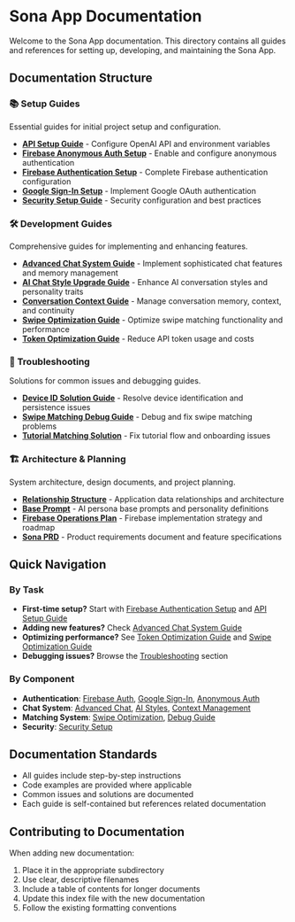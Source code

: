 # Sona App Documentation

Welcome to the Sona App documentation. This directory contains all guides and references for setting up, developing, and maintaining the Sona App.

## Documentation Structure

### 📚 Setup Guides
Essential guides for initial project setup and configuration.

- **[API Setup Guide](setup/API_SETUP_GUIDE.md)** - Configure OpenAI API and environment variables
- **[Firebase Anonymous Auth Setup](setup/FIREBASE_ANONYMOUS_AUTH_SETUP.md)** - Enable and configure anonymous authentication
- **[Firebase Authentication Setup](setup/FIREBASE_AUTHENTICATION_SETUP.md)** - Complete Firebase authentication configuration
- **[Google Sign-In Setup](setup/GOOGLE_SIGNIN_SETUP.md)** - Implement Google OAuth authentication
- **[Security Setup Guide](setup/SECURITY_SETUP_GUIDE.md)** - Security configuration and best practices

### 🛠️ Development Guides
Comprehensive guides for implementing and enhancing features.

- **[Advanced Chat System Guide](development/ADVANCED_CHAT_SYSTEM_GUIDE.md)** - Implement sophisticated chat features and memory management
- **[AI Chat Style Upgrade Guide](development/AI_CHAT_STYLE_UPGRADE_GUIDE.md)** - Enhance AI conversation styles and personality traits
- **[Conversation Context Guide](development/CONVERSATION_CONTEXT_GUIDE.md)** - Manage conversation memory, context, and continuity
- **[Swipe Optimization Guide](development/SWIPE_OPTIMIZATION_GUIDE.md)** - Optimize swipe matching functionality and performance
- **[Token Optimization Guide](development/TOKEN_OPTIMIZATION_GUIDE.md)** - Reduce API token usage and costs

### 🔧 Troubleshooting
Solutions for common issues and debugging guides.

- **[Device ID Solution Guide](troubleshooting/DEVICE_ID_SOLUTION_GUIDE.md)** - Resolve device identification and persistence issues
- **[Swipe Matching Debug Guide](troubleshooting/SWIPE_MATCHING_DEBUG_GUIDE.md)** - Debug and fix swipe matching problems
- **[Tutorial Matching Solution](troubleshooting/TUTORIAL_MATCHING_SOLUTION.md)** - Fix tutorial flow and onboarding issues

### 🏗️ Architecture & Planning
System architecture, design documents, and project planning.

- **[Relationship Structure](architecture/RELATIONSHIP_STRUCTURE.md)** - Application data relationships and architecture
- **[Base Prompt](architecture/base_prompt.md)** - AI persona base prompts and personality definitions
- **[Firebase Operations Plan](architecture/firebase-operations-plan.md)** - Firebase implementation strategy and roadmap
- **[Sona PRD](architecture/sona_prd.md)** - Product requirements document and feature specifications

## Quick Navigation

### By Task
- **First-time setup?** Start with [Firebase Authentication Setup](setup/FIREBASE_AUTHENTICATION_SETUP.md) and [API Setup Guide](setup/API_SETUP_GUIDE.md)
- **Adding new features?** Check [Advanced Chat System Guide](development/ADVANCED_CHAT_SYSTEM_GUIDE.md)
- **Optimizing performance?** See [Token Optimization Guide](development/TOKEN_OPTIMIZATION_GUIDE.md) and [Swipe Optimization Guide](development/SWIPE_OPTIMIZATION_GUIDE.md)
- **Debugging issues?** Browse the [Troubleshooting](troubleshooting/) section

### By Component
- **Authentication**: [Firebase Auth](setup/FIREBASE_AUTHENTICATION_SETUP.md), [Google Sign-In](setup/GOOGLE_SIGNIN_SETUP.md), [Anonymous Auth](setup/FIREBASE_ANONYMOUS_AUTH_SETUP.md)
- **Chat System**: [Advanced Chat](development/ADVANCED_CHAT_SYSTEM_GUIDE.md), [AI Styles](development/AI_CHAT_STYLE_UPGRADE_GUIDE.md), [Context Management](development/CONVERSATION_CONTEXT_GUIDE.md)
- **Matching System**: [Swipe Optimization](development/SWIPE_OPTIMIZATION_GUIDE.md), [Debug Guide](troubleshooting/SWIPE_MATCHING_DEBUG_GUIDE.md)
- **Security**: [Security Setup](setup/SECURITY_SETUP_GUIDE.md)

## Documentation Standards

- All guides include step-by-step instructions
- Code examples are provided where applicable
- Common issues and solutions are documented
- Each guide is self-contained but references related documentation

## Contributing to Documentation

When adding new documentation:
1. Place it in the appropriate subdirectory
2. Use clear, descriptive filenames
3. Include a table of contents for longer documents
4. Update this index file with the new documentation
5. Follow the existing formatting conventions
